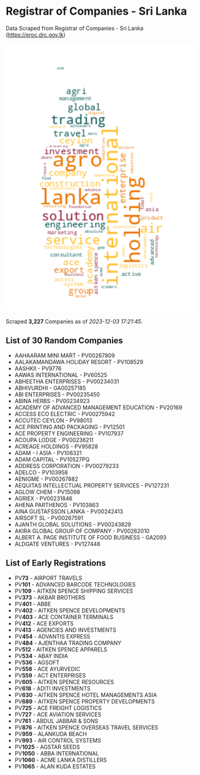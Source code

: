 # Registrar of Companies - Sri Lanka

Data Scraped from Registrar of Companies - Sri Lanka (https://eroc.drc.gov.lk)

![word-cloud](data/word_cloud.png)

Scraped **3,227** Companies as of *2023-12-03 17:21:45*.

## List of 30 Random Companies

* AAHAARAM MINI MART - PV00267809
* AALAKAMANDAWA HOLIDAY RESORT - PV108529
* AASHKII - PV9776
* AAWAS INTERNATIONAL - PV60525
* ABHEETHA ENTERPRISES - PV00234031
* ABHIVURDHI - GA00257185
* ABI ENTERPRISES - PV00235450
* ABINA HERBS - PV00234923
* ACADEMY OF ADVANCED MANAGEMENT EDUCATION - PV20169
* ACCESS ECO ELECTRIC - PV00275942
* ACCUTEC CEYLON - PV98013
* ACE PRINTING AND PACKAGING - PV12501
* ACE PROPERTY ENGINEERING - PV107937
* ACOUPA LODGE - PV00236211
* ACREAGE HOLDINGS - PV95828
* ADAM - I ASIA - PV106321
* ADAM CAPITAL - PV10527PQ
* ADDRESS CORPORATION - PV00279233
* ADELCO - PV103958
* AENIGME - PV00267882
* AEQUITAS INTELLECTUAL PROPERTY SERVICES - PV127231
* AGLOW CHEM - PV15098
* AGRIEX - PV00231846
* AHENA PARTHENOS - PV103863
* AINA GUSTAFSSON LANKA - PV00242413
* AIRSOFT SL - PV00267591
* AJANTH GLOBAL SOLUTIONS - PV00243829
* AKIRA GLOBAL GROUP OF COMPANY - PV00262010
* ALBERT A. PAGE INSTITUTE OF FOOD BUSINESS - GA2093
* ALDGATE VENTURES - PV127448

## List of Early Registrations

* PV**73** - AIRPORT TRAVELS 
* PV**101** - ADVANCED BARCODE TECHNOLOGIES 
* PV**109** - AITKEN SPENCE SHIPPING SERVICES 
* PV**373** - AKBAR BROTHERS 
* PV**401** - ABBE 
* PV**402** - AITKEN SPENCE DEVELOPMENTS 
* PV**403** - ACE CONTAINER TERMINALS 
* PV**412** - ACE EXPORTS 
* PV**413** - AGENCIES AND INVESTMENTS 
* PV**454** - ADVANTIS EXPRESS 
* PV**484** - AJENTHAA TRADING COMPANY 
* PV**512** - AITKEN SPENCE APPARELS 
* PV**534** - ABAY INDIA 
* PV**536** - AGSOFT 
* PV**558** - ACE AYURVEDIC 
* PV**559** - ACT ENTERPRISES 
* PV**605** - AITKEN SPENCE RESOURCES 
* PV**618** - ADITI INVESTMENTS 
* PV**630** - AITKEN SPENCE HOTEL  MANAGEMENTS ASIA 
* PV**689** - AITKEN SPENCE PROPERTY DEVELOPMENTS 
* PV**725** - ACE FREIGHT LOGISTICS 
* PV**727** - ACE AVIATION SERVICES 
* PV**761** - ABDUL JABBAR & SONS 
* PV**876** - AITKEN SPENCE OVERSEAS TRAVEL SERVICES 
* PV**959** - ALANKUDA BEACH 
* PV**993** - AIR CONTROL SYSTEMS 
* PV**1025** - AGSTAR SEEDS 
* PV**1050** - ABBA INTERNATIONAL 
* PV**1060** - ACME LANKA DISTILLERS 
* PV**1065** - ALAN KUDA ESTATES 